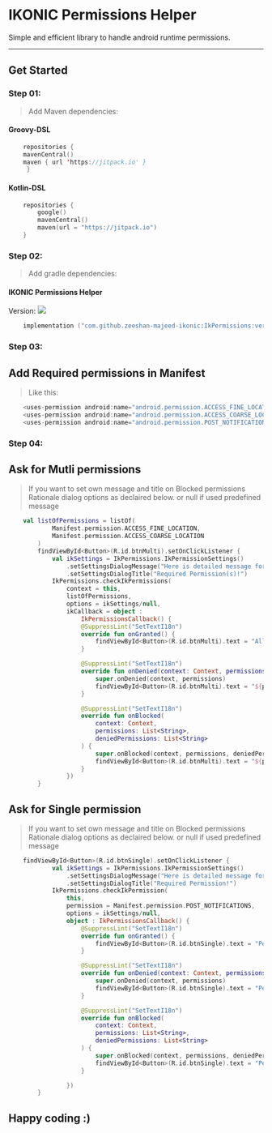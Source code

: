 # IKONIC Permissions Helper

Simple and efficient library to handle android runtime permissions.

---

## **Get Started**

### Step 01:

> Add Maven dependencies:

#### Groovy-DSL

```kotlin 
    repositories {
	mavenCentral()
	maven { url 'https://jitpack.io' }
     }
```
#### Kotlin-DSL

```kotlin 
    repositories {
        google()
        mavenCentral()
        maven(url = "https://jitpack.io")
    }
```

### Step 02:

> Add gradle dependencies:

#### IKONIC Permissions Helper
Version: [![](https://jitpack.io/v/zeeshan-majeed-ikonic/IkPermissions.svg)](https://jitpack.io/#zeeshan-majeed-ikonic/IkPermissions)

```kotlin 
    implementation ("com.github.zeeshan-majeed-ikonic:IkPermissions:version")
```

### Step 03:

## Add Required permissions in Manifest

> Like this:

```kotlin 
    <uses-permission android:name="android.permission.ACCESS_FINE_LOCATION"/>
    <uses-permission android:name="android.permission.ACCESS_COARSE_LOCATION"/>
    <uses-permission android:name="android.permission.POST_NOTIFICATIONS"/>
```
### Step 04:

## Ask for Mutli permissions

> If you want to set own message and title on Blocked permissions Rationale dialog options as declaired below. or null if used predefined message

```kotlin 
    val listOfPermissions = listOf(
            Manifest.permission.ACCESS_FINE_LOCATION,
            Manifest.permission.ACCESS_COARSE_LOCATION
        )
        findViewById<Button>(R.id.btnMulti).setOnClickListener {
            val ikSettings = IkPermissions.IkPermissionSettings()
                .setSettingsDialogMessage("Here is detailed message for user why to give permission..")
                .setSettingsDialogTitle("Required Permission(s)!")
            IkPermissions.checkIkPermissions(
                context = this,
                listOfPermissions,
                options = ikSettings/null,
                ikCallback = object :
                    IkPermissionsCallback() {
                    @SuppressLint("SetTextI18n")
                    override fun onGranted() {
                        findViewById<Button>(R.id.btnMulti).text = "All permissions are Granted"
                    }

                    @SuppressLint("SetTextI18n")
                    override fun onDenied(context: Context, permissions: List<String>) {
                        super.onDenied(context, permissions)
                        findViewById<Button>(R.id.btnMulti).text = "${permissions.size} Denied"
                    }

                    @SuppressLint("SetTextI18n")
                    override fun onBlocked(
                        context: Context,
                        permissions: List<String>,
                        deniedPermissions: List<String>
                    ) {
                        super.onBlocked(context, permissions, deniedPermissions)
                        findViewById<Button>(R.id.btnMulti).text = "${permissions.size} Blocked"
                    }
                })
        }
```

## Ask for Single permission

> If you want to set own message and title on Blocked permissions Rationale dialog options as declaired below. or null if used predefined message

```kotlin 
    findViewById<Button>(R.id.btnSingle).setOnClickListener {
            val ikSettings = IkPermissions.IkPermissionSettings()
                .setSettingsDialogMessage("Here is detailed message for user why to give permission..")
                .setSettingsDialogTitle("Required Permission!")
            IkPermissions.checkIkPermission(
                this,
                permission = Manifest.permission.POST_NOTIFICATIONS,
                options = ikSettings/null,
                object : IkPermissionsCallback() {
                    @SuppressLint("SetTextI18n")
                    override fun onGranted() {
                        findViewById<Button>(R.id.btnSingle).text = "Permission Granted"
                    }

                    @SuppressLint("SetTextI18n")
                    override fun onDenied(context: Context, permissions: List<String>) {
                        super.onDenied(context, permissions)
                        findViewById<Button>(R.id.btnSingle).text = "Permission Denied"
                    }

                    @SuppressLint("SetTextI18n")
                    override fun onBlocked(
                        context: Context,
                        permissions: List<String>,
                        deniedPermissions: List<String>
                    ) {
                        super.onBlocked(context, permissions, deniedPermissions)
                        findViewById<Button>(R.id.btnSingle).text = "Permission Blocked"
                    }

                })
        }
```

## Happy coding :)

